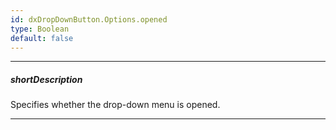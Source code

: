 ```yaml
---
id: dxDropDownButton.Options.opened
type: Boolean
default: false
---
```

---
##### shortDescription
Specifies whether the drop-down menu is opened.

---
